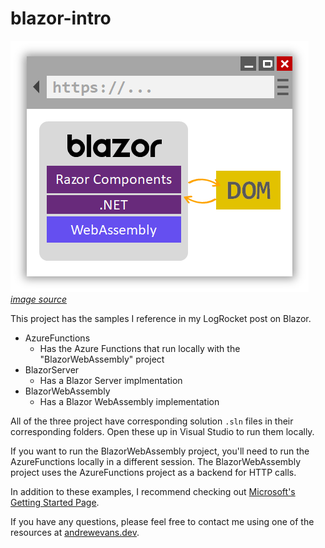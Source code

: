 # blazor-intro

![](blazor-webassembly.png)
_[image source](https://docs.microsoft.com/en-us/aspnet/core/blazor/?view=aspnetcore-3.1)_

This project has the samples I reference in my LogRocket post on Blazor.

- AzureFunctions
	- Has the Azure Functions that run locally with the "BlazorWebAssembly" project
- BlazorServer
	- Has a Blazor Server implmentation
- BlazorWebAssembly
	- Has a Blazor WebAssembly implementation

All of the three project have corresponding solution `.sln` files in their corresponding folders. Open these up in Visual Studio to run them locally.

If you want to run the BlazorWebAssembly project, you'll need to run the AzureFunctions locally in a different session. The BlazorWebAssembly project uses the AzureFunctions project as a backend for HTTP calls.

In addition to these examples, I recommend checking out [Microsoft's Getting Started Page](https://docs.microsoft.com/en-us/aspnet/core/blazor/get-started?view=aspnetcore-3.1&tabs=visual-studio).

If you have any questions, please feel free to contact me using one of the resources at [andrewevans.dev](https://www.andrewevans.dev).